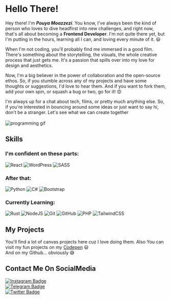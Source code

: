 # Hello There!

Hey there! I'm ***Pouya Moazzezi***. You know, I've always been the kind of person who loves to dive headfirst into new challenges, and right now, that's all about becoming a **Frontend Developer**. I'm not quite there yet, but I'm putting in the hours, learning all I can, and loving every minute of it. 😃

When I'm not coding, you'll probably find me immersed in a good film. There's something about the storytelling, the visuals, the whole creative process that just gets me. It's a passion that spills over into my love for design and aesthetics.

Now, I'm a big believer in the power of collaboration and the open-source ethos. So, if you stumble across any of my projects and have some thoughts or suggestions, I'd love to hear them. And if you want to fork them, add your own spin, or squash a bug or two, go for it! 😍

I'm always up for a chat about tech, films, or pretty much anything else. So, if you're interested in bouncing around some ideas or just want to say hi, don't be a stranger. Let's see what we can create together
<br>
<br>
  <img src="https://i.pinimg.com/originals/e4/26/70/e426702edf874b181aced1e2fa5c6cde.gif" alt="programming gif"/>
  </div>
  
  ## Skills
  ### I'm confident on these parts:
  ![React](https://img.shields.io/badge/react-%2320232a.svg?style=for-the-badge&logo=react&logoColor=%2361DAFB)
  ![WordPress](https://img.shields.io/badge/WordPress-%23117AC9.svg?style=for-the-badge&logo=WordPress&logoColor=white)
  ![SASS](https://img.shields.io/badge/SASS-hotpink.svg?style=for-the-badge&logo=SASS&logoColor=white)
  ### After that:
  ![Python](https://img.shields.io/badge/python-3670A0?style=for-the-badge&logo=python&logoColor=ffdd54)
  ![C#](https://img.shields.io/badge/c%23-%23239120.svg?style=for-the-badge&logo=c-sharp&logoColor=white)
  ![Bootstrap](https://img.shields.io/badge/bootstrap-%23563D7C.svg?style=for-the-badge&logo=bootstrap&logoColor=white)
  ### Currently Learning:
  ![Rust](https://img.shields.io/badge/rust-%23000000.svg?style=for-the-badge&logo=rust&logoColor=white)
  ![NodeJS](https://img.shields.io/badge/node.js-6DA55F?style=for-the-badge&logo=node.js&logoColor=white)
  ![Git](https://img.shields.io/badge/git-%23F05033.svg?style=for-the-badge&logo=git&logoColor=white)
  ![GitHub](https://img.shields.io/badge/github-%23121011.svg?style=for-the-badge&logo=github&logoColor=white)
  ![PHP](https://img.shields.io/badge/php-%23777BB4.svg?style=for-the-badge&logo=php&logoColor=white)
  ![TailwindCSS](https://img.shields.io/badge/tailwindcss-%2338B2AC.svg?style=for-the-badge&logo=tailwind-css&logoColor=white)
  
  ## My Projects
  You'll find a lot of canvas projects here cuz I love doing them.
  Also You can visit my fun projects on my [Codepen](https://codepen.io/pouyamer) 😃
  <br>
  And on my Github... obviously 😅
  
  ## Contact Me On SocialMedia
  <a href="https://www.instagram.com/pouyamer">
    <img src="https://img.shields.io/badge/Instagram-%23E4405F.svg?style=for-the-badge&logo=Instagram&logoColor=white" alt="Instagram Badge">
  </a>
  <br>
  <a href="https://www.t.me/pouyamer">
    <img src="https://img.shields.io/badge/Telegram-2CA5E0?style=for-the-badge&logo=telegram&logoColor=white" alt="Telegram Badge">
  </a>
  <br>
  <a href="https://twitter.com/pouyamer">
    <img src="https://img.shields.io/badge/Twitter-%231DA1F2.svg?style=for-the-badge&logo=Twitter&logoColor=white" alt="Twitter Badge">
  </a>
  <br>



  
  
  
  
  

